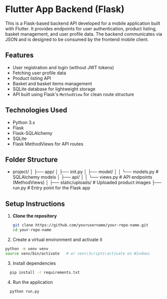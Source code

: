 # Flutter App Backend (Flask)

This is a Flask-based backend API developed for a mobile application built with Flutter. It provides endpoints for user authentication, product listing, basket management, and user profile data. The backend communicates via JSON and is designed to be consumed by the frontend mobile client.

## Features

- User registration and login (without JWT tokens)
- Fetching user profile data
- Product listing API
- Basket and basket items management
- SQLite database for lightweight storage
- API built using Flask's `MethodView` for clean route structure

## Technologies Used

- Python 3.x
- Flask
- Flask-SQLAlchemy
- SQLite
- Flask MethodViews for API routes

## Folder Structure

- project/
  │
  ├── app/
  │ ├── init.py
  │ ├── model/
  │ │ └── models.py # SQLAlchemy models
  │ ├── api/
  │ │ └── views.py # API endpoints (MethodViews)
  │
  ├── static/uploads/ # Uploaded product images
  ├── run.py # Entry point for the Flask app


## Setup Instructions

1. **Clone the repository**
   ```bash
   git clone https://github.com/yourusername/your-repo-name.git
   cd your-repo-name
   ```
2. Create a virtual environment and activate it
  ```bash
  python -m venv venv
  source venv/bin/activate   # or venv\Scripts\activate on Windows
  ```
3. Install dependencies
```bash
  pip install -r requirements.txt
```
4. Run the application
```bash
  python run.py
```
